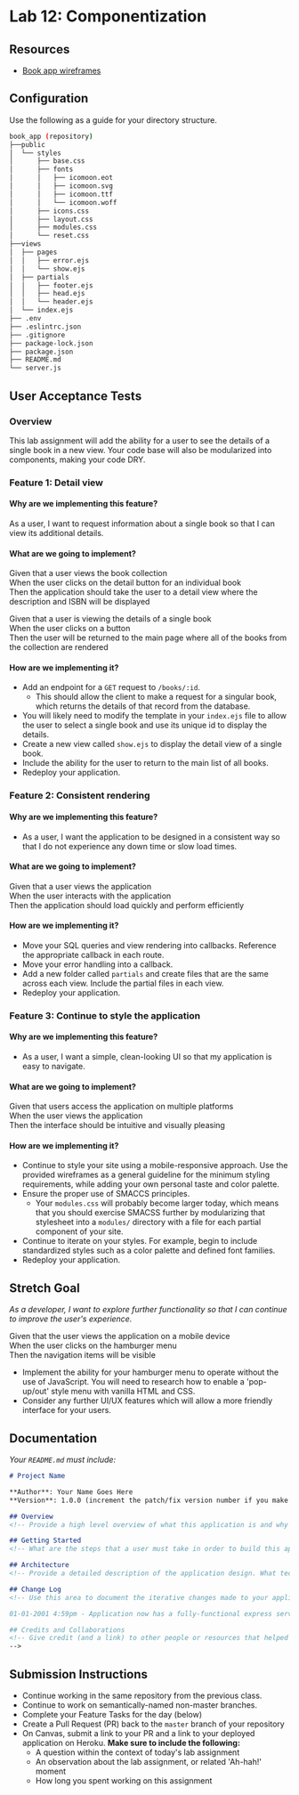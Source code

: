 # Lab 12: Componentization

## Resources

- [Book app wireframes](./wireframes)

## Configuration

Use the following as a guide for your directory structure.

```sh
book_app (repository)
├──public
│  └── styles
│      ├── base.css
│      ├── fonts
│      │   ├── icomoon.eot
│      │   ├── icomoon.svg
│      │   ├── icomoon.ttf
│      │   └── icomoon.woff
│      ├── icons.css
│      ├── layout.css
│      ├── modules.css
│      └── reset.css
├──views
│  ├── pages
│  │   ├── error.ejs
│  │   └── show.ejs
│  ├── partials
│  │   ├── footer.ejs
│  │   ├── head.ejs
│  │   └── header.ejs
│  └── index.ejs
├── .env
├── .eslintrc.json
├── .gitignore
├── package-lock.json
├── package.json
├── README.md
└── server.js
```

## User Acceptance Tests

### Overview

This lab assignment will add the ability for a user to see the details of a single book in a new view. Your code base will also be modularized into components, making your code DRY.

### Feature 1: Detail view

#### Why are we implementing this feature?

As a user, I want to request information about a single book so that I can view its additional details.

#### What are we going to implement?

Given that a user views the book collection  
When the user clicks on the detail button for an individual book  
Then the application should take the user to a detail view where the description and ISBN will be displayed  

Given that a user is viewing the details of a single book  
When the user clicks on a button  
Then the user will be returned to the main page where all of the books from the collection are rendered  

#### How are we implementing it?

- Add an endpoint for a `GET` request to `/books/:id`.
  - This should allow the client to make a request for a singular book, which returns the details of that record from the database. 
- You will likely need to modify the template in your `index.ejs` file to allow the user to select a single book and use its unique id to display the details.
- Create a new view called `show.ejs` to display the detail view of a single book.
- Include the ability for the user to return to the main list of all books.
- Redeploy your application.

### Feature 2: Consistent rendering

#### Why are we implementing this feature?

- As a user, I want the application to be designed in a consistent way so that I do not experience any down time or slow load times.

#### What are we going to implement?

Given that a user views the application  
When the user interacts with the application    
Then the application should load quickly and perform efficiently

#### How are we implementing it?

- Move your SQL queries and view rendering into callbacks. Reference the appropriate callback in each route.
- Move your error handling into a callback.
- Add a new folder called `partials` and create files that are the same across each view. Include the partial files in each view.
- Redeploy your application.

### Feature 3: Continue to style the application

#### Why are we implementing this feature?

- As a user, I want a simple, clean-looking UI so that my application is easy to navigate.

#### What are we going to implement?

Given that users access the application on multiple platforms  
When the user views the application  
Then the interface should be intuitive and visually pleasing  

#### How are we implementing it?

- Continue to style your site using a mobile-responsive approach. Use the provided wireframes as a general guideline for the minimum styling requirements, while adding your own personal taste and color palette.
- Ensure the proper use of SMACCS principles.
  - Your `modules.css` will probably become larger today, which means that you should exercise SMACSS further by modularizing that stylesheet into a `modules/` directory with a file for each partial component of your site.
- Continue to iterate on your styles. For example, begin to include standardized styles such as a color palette and defined font families.
- Redeploy your application.

## Stretch Goal

*As a developer, I want to explore further functionality so that I can continue to improve the user's experience.*

Given that the user views the application on a mobile device  
When the user clicks on the hamburger menu  
Then the navigation items will be visible  

- Implement the ability for your hamburger menu to operate without the use of JavaScript. You will need to research how to enable a 'pop-up/out' style menu with vanilla HTML and CSS.
- Consider any further UI/UX features which will allow a more friendly interface for your users.

## Documentation

_Your `README.md` must include:_

```md
# Project Name

**Author**: Your Name Goes Here
**Version**: 1.0.0 (increment the patch/fix version number if you make more commits past your first submission)

## Overview
<!-- Provide a high level overview of what this application is and why you are building it, beyond the fact that it's an assignment for a Code Fellows 301 class. (i.e. What's your problem domain?) -->

## Getting Started
<!-- What are the steps that a user must take in order to build this app on their own machine and get it running? -->

## Architecture
<!-- Provide a detailed description of the application design. What technologies (languages, libraries, etc) you're using, and any other relevant design information. -->

## Change Log
<!-- Use this area to document the iterative changes made to your application as each feature is successfully implemented. Use time stamps. Here's an examples:

01-01-2001 4:59pm - Application now has a fully-functional express server, with GET and POST routes for the book resource.

## Credits and Collaborations
<!-- Give credit (and a link) to other people or resources that helped you build this application. -->
-->
```

## Submission Instructions

- Continue working in the same repository from the previous class.
- Continue to work on semantically-named non-master branches.
- Complete your Feature Tasks for the day (below)
- Create a Pull Request (PR) back to the `master` branch of your repository
- On Canvas, submit a link to your PR and a link to your deployed application on Heroku. **Make sure to include the following:**
  - A question within the context of today's lab assignment
  - An observation about the lab assignment, or related 'Ah-hah!' moment
  - How long you spent working on this assignment
